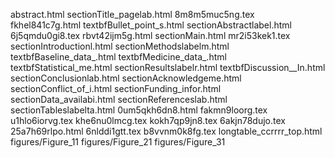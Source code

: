 abstract.html
sectionTitle_pagelab.html
8m8m5muc5ng.tex
fkhel841c7g.html
textbfBullet_point_s.html
sectionAbstractlabel.html
6j5qmdu0gi8.tex
rbvt42ijm5g.html
sectionMain.html
mr2i53kek1.tex
sectionIntroductionl.html
sectionMethodslabelm.html
textbfBaseline_data_.html
textbfMedicine_data_.html
textbfStatistical_me.html
sectionResultslabelr.html
textbfDiscussion__In.html
sectionConclusionlab.html
sectionAcknowledgeme.html
sectionConflict_of_i.html
sectionFunding_infor.html
sectionData_availabi.html
sectionReferenceslab.html
sectionTableslabelta.html
0um5qkh6dn8.html
fakmn9loorg.tex
u1hlo6iorvg.tex
khe6nu0lmcg.tex
kokh7qp9jn8.tex
6akjn78dujo.tex
25a7h69rlpo.html
6nlddi1gtt.tex
b8vvnm0k8fg.tex
longtable_ccrrrr_top.html
figures/Figure_11
figures/Figure_21
figures/Figure_31